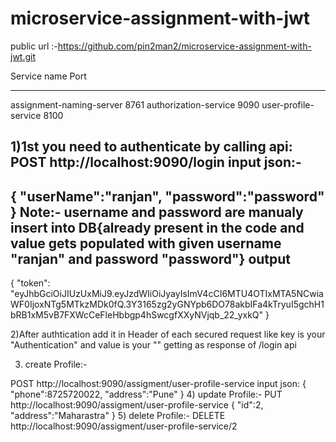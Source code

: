 # microservice-assignment-with-jwt
public url :-https://github.com/pin2man2/microservice-assignment-with-jwt.git

Service name				Port
------------			    -----
assignment-naming-server    8761
authorization-service       9090
user-profile-service		8100

1)1st you need to authenticate by calling api: 
POST  http://localhost:9090/login 
input json:-
----------
{
"userName":"ranjan",
"password":"password"
}
Note:- username  and password are manualy insert into DB{already present in the code and value gets populated with given username "ranjan" and password "password"}
output
------
{
    "token": "eyJhbGciOiJIUzUxMiJ9.eyJzdWIiOiJyayIsImV4cCI6MTU4OTIxMTA5NCwiaWF0IjoxNTg5MTkzMDk0fQ.3Y3165zg2yGNYpb6DO78akbIFa4kTryuI5gchH1bRB1xM5vB7FXWcCeFleHbbgp4hSwcgfXXyNVjqb_22_yxkQ"
}

2)After authtication add it in Header of each secured request like key is your "Authentication" and value is your "<token>"  getting as response of /login api 

3) create Profile:-
 
 POST  http://localhost:9090/assigment/user-profile-service
input json:
{
	"phone":8725720022,
	"address":"Pune"
}
4) update Profile:-
PUT  http://localhost:9090/assigment/user-profile-service
{
	"id":2,
	"address":"Maharastra"
}
5) delete Profile:-
DELETE  http://localhost:9090/assigment/user-profile-service/2



 
